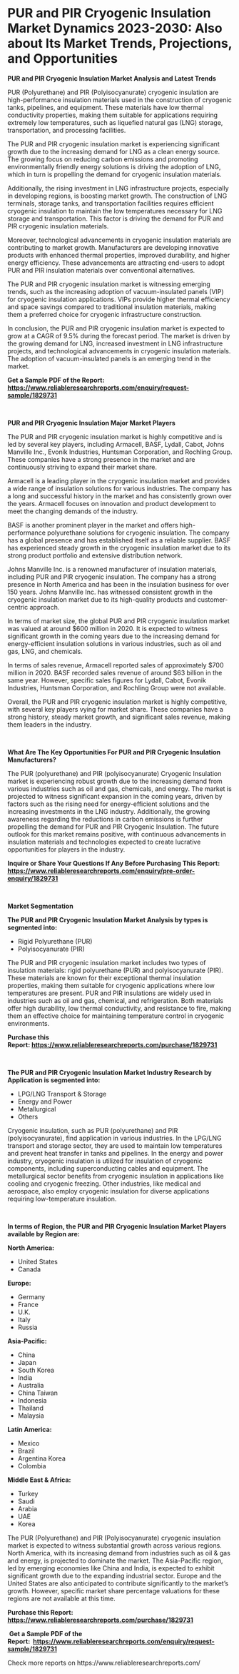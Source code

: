<p><h1>PUR and PIR Cryogenic Insulation Market Dynamics 2023-2030: Also about Its Market Trends, Projections, and Opportunities</h1></p><p><strong>PUR and PIR Cryogenic Insulation Market Analysis and Latest Trends</strong></p>
<p><p>PUR (Polyurethane) and PIR (Polyisocyanurate) cryogenic insulation are high-performance insulation materials used in the construction of cryogenic tanks, pipelines, and equipment. These materials have low thermal conductivity properties, making them suitable for applications requiring extremely low temperatures, such as liquefied natural gas (LNG) storage, transportation, and processing facilities.</p><p>The PUR and PIR cryogenic insulation market is experiencing significant growth due to the increasing demand for LNG as a clean energy source. The growing focus on reducing carbon emissions and promoting environmentally friendly energy solutions is driving the adoption of LNG, which in turn is propelling the demand for cryogenic insulation materials.</p><p>Additionally, the rising investment in LNG infrastructure projects, especially in developing regions, is boosting market growth. The construction of LNG terminals, storage tanks, and transportation facilities requires efficient cryogenic insulation to maintain the low temperatures necessary for LNG storage and transportation. This factor is driving the demand for PUR and PIR cryogenic insulation materials.</p><p>Moreover, technological advancements in cryogenic insulation materials are contributing to market growth. Manufacturers are developing innovative products with enhanced thermal properties, improved durability, and higher energy efficiency. These advancements are attracting end-users to adopt PUR and PIR insulation materials over conventional alternatives.</p><p>The PUR and PIR cryogenic insulation market is witnessing emerging trends, such as the increasing adoption of vacuum-insulated panels (VIP) for cryogenic insulation applications. VIPs provide higher thermal efficiency and space savings compared to traditional insulation materials, making them a preferred choice for cryogenic infrastructure construction.</p><p>In conclusion, the PUR and PIR cryogenic insulation market is expected to grow at a CAGR of 9.5% during the forecast period. The market is driven by the growing demand for LNG, increased investment in LNG infrastructure projects, and technological advancements in cryogenic insulation materials. The adoption of vacuum-insulated panels is an emerging trend in the market.</p></p>
<p><strong>Get a Sample PDF of the Report:&nbsp; <a href="https://www.reliableresearchreports.com/enquiry/request-sample/1829731">https://www.reliableresearchreports.com/enquiry/request-sample/1829731</a></strong></p>
<p>&nbsp;</p>
<p><strong>PUR and PIR Cryogenic Insulation Major Market Players</strong></p>
<p><p>The PUR and PIR cryogenic insulation market is highly competitive and is led by several key players, including Armacell, BASF, Lydall, Cabot, Johns Manville Inc., Evonik Industries, Huntsman Corporation, and Rochling Group. These companies have a strong presence in the market and are continuously striving to expand their market share.</p><p>Armacell is a leading player in the cryogenic insulation market and provides a wide range of insulation solutions for various industries. The company has a long and successful history in the market and has consistently grown over the years. Armacell focuses on innovation and product development to meet the changing demands of the industry. </p><p>BASF is another prominent player in the market and offers high-performance polyurethane solutions for cryogenic insulation. The company has a global presence and has established itself as a reliable supplier. BASF has experienced steady growth in the cryogenic insulation market due to its strong product portfolio and extensive distribution network.</p><p>Johns Manville Inc. is a renowned manufacturer of insulation materials, including PUR and PIR cryogenic insulation. The company has a strong presence in North America and has been in the insulation business for over 150 years. Johns Manville Inc. has witnessed consistent growth in the cryogenic insulation market due to its high-quality products and customer-centric approach.</p><p>In terms of market size, the global PUR and PIR cryogenic insulation market was valued at around $600 million in 2020. It is expected to witness significant growth in the coming years due to the increasing demand for energy-efficient insulation solutions in various industries, such as oil and gas, LNG, and chemicals.</p><p>In terms of sales revenue, Armacell reported sales of approximately $700 million in 2020. BASF recorded sales revenue of around $63 billion in the same year. However, specific sales figures for Lydall, Cabot, Evonik Industries, Huntsman Corporation, and Rochling Group were not available.</p><p>Overall, the PUR and PIR cryogenic insulation market is highly competitive, with several key players vying for market share. These companies have a strong history, steady market growth, and significant sales revenue, making them leaders in the industry.</p></p>
<p>&nbsp;</p>
<p><strong>What Are The Key Opportunities For PUR and PIR Cryogenic Insulation Manufacturers?</strong></p>
<p><p>The PUR (polyurethane) and PIR (polyisocyanurate) Cryogenic Insulation market is experiencing robust growth due to the increasing demand from various industries such as oil and gas, chemicals, and energy. The market is projected to witness significant expansion in the coming years, driven by factors such as the rising need for energy-efficient solutions and the increasing investments in the LNG industry. Additionally, the growing awareness regarding the reductions in carbon emissions is further propelling the demand for PUR and PIR Cryogenic Insulation. The future outlook for this market remains positive, with continuous advancements in insulation materials and technologies expected to create lucrative opportunities for players in the industry.</p></p>
<p><strong>Inquire or Share Your Questions If Any Before Purchasing This Report: <a href="https://www.reliableresearchreports.com/enquiry/pre-order-enquiry/1829731">https://www.reliableresearchreports.com/enquiry/pre-order-enquiry/1829731</a></strong></p>
<p>&nbsp;</p>
<p><strong>Market Segmentation</strong></p>
<p><strong>The PUR and PIR Cryogenic Insulation Market Analysis by types is segmented into:</strong></p>
<p><ul><li>Rigid Polyurethane (PUR)</li><li>Polyisocyanurate (PIR)</li></ul></p>
<p><p>The PUR and PIR cryogenic insulation market includes two types of insulation materials: rigid polyurethane (PUR) and polyisocyanurate (PIR). These materials are known for their exceptional thermal insulation properties, making them suitable for cryogenic applications where low temperatures are present. PUR and PIR insulations are widely used in industries such as oil and gas, chemical, and refrigeration. Both materials offer high durability, low thermal conductivity, and resistance to fire, making them an effective choice for maintaining temperature control in cryogenic environments.</p></p>
<p><strong>Purchase this Report:&nbsp;<a href="https://www.reliableresearchreports.com/purchase/1829731">https://www.reliableresearchreports.com/purchase/1829731</a></strong></p>
<p>&nbsp;</p>
<p><strong>The PUR and PIR Cryogenic Insulation Market Industry Research by Application is segmented into:</strong></p>
<p><ul><li>LPG/LNG Transport & Storage</li><li>Energy and Power</li><li>Metallurgical</li><li>Others</li></ul></p>
<p><p>Cryogenic insulation, such as PUR (polyurethane) and PIR (polyisocyanurate), find application in various industries. In the LPG/LNG transport and storage sector, they are used to maintain low temperatures and prevent heat transfer in tanks and pipelines. In the energy and power industry, cryogenic insulation is utilized for insulation of cryogenic components, including superconducting cables and equipment. The metallurgical sector benefits from cryogenic insulation in applications like cooling and cryogenic freezing. Other industries, like medical and aerospace, also employ cryogenic insulation for diverse applications requiring low-temperature insulation.</p></p>
<p>&nbsp;</p>
<p><strong>In terms of Region, the PUR and PIR Cryogenic Insulation Market Players available by Region are:</strong></p>
<p>
    <p> <strong> North America: </strong>
        <ul>
            <li>United States</li>
            <li>Canada</li>
        </ul>
        </p> 
    <p> <strong> Europe: </strong>
        <ul>
            <li>Germany</li>
            <li>France</li>
            <li>U.K.</li>
            <li>Italy</li>
            <li>Russia</li>
        </ul>
        </p> 
    <p> <strong> Asia-Pacific: </strong>
        <ul>
            <li>China</li>
            <li>Japan</li>
            <li>South Korea</li>
            <li>India</li>
            <li>Australia</li>
            <li>China Taiwan</li>
            <li>Indonesia</li>
            <li>Thailand</li>
            <li>Malaysia</li>
        </ul>
        </p> 
    <p> <strong> Latin America: </strong>
        <ul>
            <li>Mexico</li>
            <li>Brazil</li>
            <li>Argentina Korea</li>
            <li>Colombia</li>
        </ul>
        </p> 
    <p> <strong> Middle East & Africa: </strong>
        <ul>
            <li>Turkey</li>
            <li>Saudi</li>
            <li>Arabia</li>
            <li>UAE</li>
            <li>Korea</li>
        </ul>
    </p>
    </p>
<p><p>The PUR (Polyurethane) and PIR (Polyisocyanurate) cryogenic insulation market is expected to witness substantial growth across various regions. North America, with its increasing demand from industries such as oil & gas and energy, is projected to dominate the market. The Asia-Pacific region, led by emerging economies like China and India, is expected to exhibit significant growth due to the expanding industrial sector. Europe and the United States are also anticipated to contribute significantly to the market’s growth. However, specific market share percentage valuations for these regions are not available at this time.</p></p>
<p><strong>Purchase this Report: <a href="https://www.reliableresearchreports.com/purchase/1829731">https://www.reliableresearchreports.com/purchase/1829731</a></strong></p>
<p>&nbsp;<strong>Get a Sample PDF of the Report:&nbsp;&nbsp;<a href="https://www.reliableresearchreports.com/enquiry/request-sample/1829731">https://www.reliableresearchreports.com/enquiry/request-sample/1829731</a></strong></p>
<p><strong></strong></p>
<p>Check more reports on https://www.reliableresearchreports.com/</p>